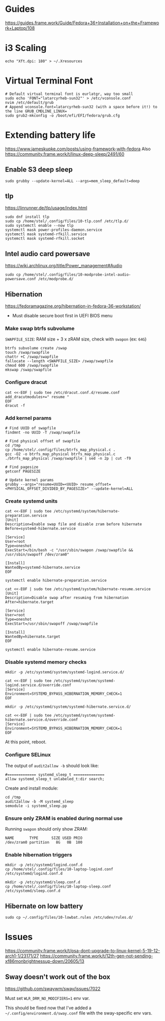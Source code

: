 # Guides
https://guides.frame.work/Guide/Fedora+36+Installation+on+the+Framework+Laptop/108

# i3 Scaling
```
echo "Xft.dpi: 180" > ~/.Xresources
```

# Virtual Terminal Font
```
# Default virtual terminal font is eurlatgr, way too small
sudo echo 'FONT="latarcyrheb-sun32"' > /etc/vconsole.conf
nvim /etc/default/grub
# Append vconsole.font=latarcyrheb-sun32 (with a space before it!) to the line GRUB_CMDLINE_LINUX=
sudo grub2-mkconfig -o /boot/efi/EFI/fedora/grub.cfg
```

# Extending battery life
https://www.jameskupke.com/posts/using-framework-with-fedora
Also https://community.frame.work/t/linux-deep-sleep/2491/60

## Enable S3 deep sleep
```
sudo grubby --update-kernel=ALL --args=mem_sleep_default=deep
```

## tlp
https://linrunner.de/tlp/usage/index.html
```
sudo dnf install tlp
sudo cp /home/stel/.config/files/10-tlp.conf /etc/tlp.d/
sudo systemctl enable --now tlp
systemctl mask power-profiles-daemon.service
systemctl mask systemd-rfkill.service
systemctl mask systemd-rfkill.socket
```

## Intel audio card powersave
https://wiki.archlinux.org/title/Power_management#Audio
```
sudo cp /home/stel/.config/files/10-modprobe-intel-audio-powersave.conf /etc/modprobe.d/
```

## Hibernation
https://fedoramagazine.org/hibernation-in-fedora-36-workstation/
- Must disable secure boot first in UEFI BIOS menu

### Make swap btrfs subvolume
`SWAPFILE_SIZE`: RAM size + 3 x zRAM size, check with `swapon` (ex: `64G`)
```
btrfs subvolume create /swap
touch /swap/swapfile
chattr +C /swap/swapfile
fallocate --length <SWAPFILE_SIZE> /swap/swapfile
chmod 600 /swap/swapfile
mkswap /swap/swapfile
```

### Configure dracut
```
cat <<-EOF | sudo tee /etc/dracut.conf.d/resume.conf
add_dracutmodules+=" resume "
EOF
dracut -f
```

### Add kernel params
```
# Find UUID of swapfile
findmnt -no UUID -T /swap/swapfile

# Find physical offset of swapfile
cd /tmp
cp /home/stel/.config/files/btrfs_map_physical.c .
gcc -O2 -o btrfs_map_physical btrfs_map_physical.c
./btrfs_map_physical /swap/swapfile | sed -n 2p | cut -f9

# Find pagesize
getconf PAGESIZE

# Update kernel params
grubby --args="resume=UUID=<UUID> resume_offset=<PHYSICAL_OFFSET_DIVIDED_BY_PAGESIZE>" --update-kernel=ALL
```

### Create systemd units
```
cat <<-EOF | sudo tee /etc/systemd/system/hibernate-preparation.service
[Unit]
Description=Enable swap file and disable zram before hibernate
Before=systemd-hibernate.service

[Service]
User=root
Type=oneshot
ExecStart=/bin/bash -c "/usr/sbin/swapon /swap/swapfile && /usr/sbin/swapoff /dev/zram0"

[Install]
WantedBy=systemd-hibernate.service
EOF

systemctl enable hibernate-preparation.service

cat <<-EOF | sudo tee /etc/systemd/system/hibernate-resume.service
[Unit]
Description=Disable swap after resuming from hibernation
After=hibernate.target

[Service]
User=root
Type=oneshot
ExecStart=/usr/sbin/swapoff /swap/swapfile

[Install]
WantedBy=hibernate.target
EOF

systemctl enable hibernate-resume.service
```

### Disable systemd memory checks
```
mkdir -p /etc/systemd/system/systemd-logind.service.d/

cat <<-EOF | sudo tee /etc/systemd/system/systemd-logind.service.d/override.conf
[Service]
Environment=SYSTEMD_BYPASS_HIBERNATION_MEMORY_CHECK=1
EOF

mkdir -p /etc/systemd/system/systemd-hibernate.service.d/

cat <<-EOF | sudo tee /etc/systemd/system/systemd-hibernate.service.d/override.conf
[Service]
Environment=SYSTEMD_BYPASS_HIBERNATION_MEMORY_CHECK=1
EOF
```
At this point, reboot.

### Configure SELinux
The output of `audit2allow -b` should look like:
```
#============= systemd_sleep_t ==============
allow systemd_sleep_t unlabeled_t:dir search;
```
Create and install module:
```
cd /tmp
audit2allow -b -M systemd_sleep
semodule -i systemd_sleep.pp
```

### Ensure only ZRAM is enabled during normal use
Running `swapon` should only show ZRAM:
```
NAME       TYPE      SIZE USED PRIO
/dev/zram0 partition   8G   0B  100
```

### Enable hibernation triggers
```
mkdir -p /etc/systemd/logind.conf.d
cp /home/stel/.config/files/10-laptop-logind.conf /etc/systemd/logind.conf.d

mkdir -p /etc/systemd/sleep.conf.d
cp /home/stel/.config/files/10-laptop-sleep.conf /etc/systemd/sleep.conf.d
```

## Hibernate on low battery
```
sudo cp ~/.config/files/10-lowbat.rules /etc/udev/rules.d/
```

# Issues
https://community.frame.work/t/psa-dont-upgrade-to-linux-kernel-5-19-12-arch1-1/23171/27
https://community.frame.work/t/12th-gen-not-sending-xf86monbrightnessup-down/20605/13

## Sway doesn't work out of the box
https://github.com/swaywm/sway/issues/7022

Must set `WLR_DRM_NO_MODIFIERS=1` env var.

This should be fixed now that I've added a `~/.config/environment.d/sway.conf` file with the sway-specific env vars.
